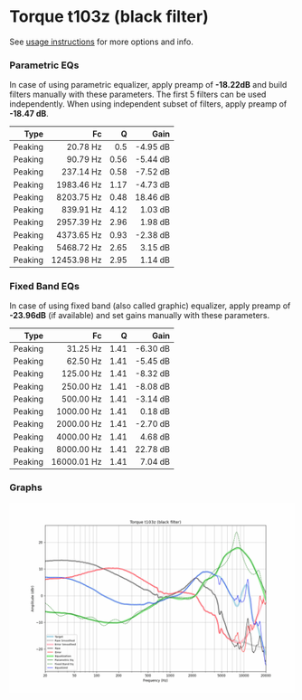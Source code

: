 # Torque t103z (black filter)
See [usage instructions](https://github.com/jaakkopasanen/AutoEq#usage) for more options and info.

### Parametric EQs
In case of using parametric equalizer, apply preamp of **-18.22dB** and build filters manually
with these parameters. The first 5 filters can be used independently.
When using independent subset of filters, apply preamp of **-18.47 dB**.

| Type    | Fc          |    Q | Gain     |
|--------:|------------:|-----:|---------:|
| Peaking | 20.78 Hz    | 0.5  | -4.95 dB |
| Peaking | 90.79 Hz    | 0.56 | -5.44 dB |
| Peaking | 237.14 Hz   | 0.58 | -7.52 dB |
| Peaking | 1983.46 Hz  | 1.17 | -4.73 dB |
| Peaking | 8203.75 Hz  | 0.48 | 18.46 dB |
| Peaking | 839.91 Hz   | 4.12 | 1.03 dB  |
| Peaking | 2957.39 Hz  | 2.96 | 1.98 dB  |
| Peaking | 4373.65 Hz  | 0.93 | -2.38 dB |
| Peaking | 5468.72 Hz  | 2.65 | 3.15 dB  |
| Peaking | 12453.98 Hz | 2.95 | 1.14 dB  |

### Fixed Band EQs
In case of using fixed band (also called graphic) equalizer, apply preamp of **-23.96dB**
(if available) and set gains manually with these parameters.

| Type    | Fc          |    Q | Gain     |
|--------:|------------:|-----:|---------:|
| Peaking | 31.25 Hz    | 1.41 | -6.30 dB |
| Peaking | 62.50 Hz    | 1.41 | -5.45 dB |
| Peaking | 125.00 Hz   | 1.41 | -8.32 dB |
| Peaking | 250.00 Hz   | 1.41 | -8.08 dB |
| Peaking | 500.00 Hz   | 1.41 | -3.14 dB |
| Peaking | 1000.00 Hz  | 1.41 | 0.18 dB  |
| Peaking | 2000.00 Hz  | 1.41 | -2.70 dB |
| Peaking | 4000.00 Hz  | 1.41 | 4.68 dB  |
| Peaking | 8000.00 Hz  | 1.41 | 22.78 dB |
| Peaking | 16000.01 Hz | 1.41 | 7.04 dB  |

### Graphs
![](./Torque%20t103z%20(black%20filter).png)